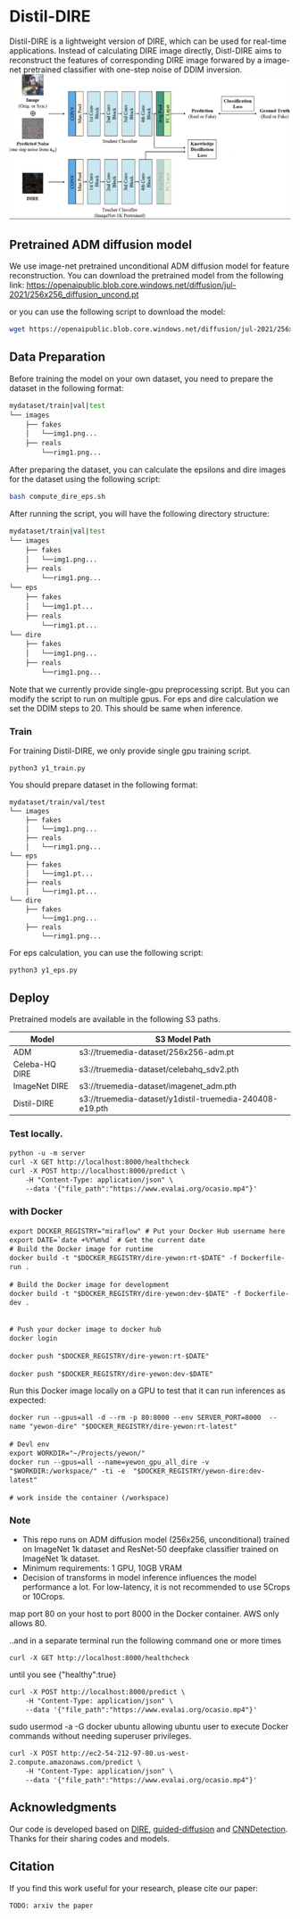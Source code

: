 # Distil-DIRE
Distil-DIRE is a lightweight version of DIRE, which can be used for real-time applications. Instead of calculating DIRE image directly, Distl-DIRE aims to reconstruct the features of corresponding DIRE image forwared by a image-net pretrained classifier with one-step noise of DDIM inversion. 
![overview](distil.png)


## Pretrained ADM diffusion model
We use image-net pretrained unconditional ADM diffusion model for feature reconstruction. You can download the pretrained model from the following link:
https://openaipublic.blob.core.windows.net/diffusion/jul-2021/256x256_diffusion_uncond.pt

or you can use the following script to download the model:
```bash
wget https://openaipublic.blob.core.windows.net/diffusion/jul-2021/256x256_diffusion_uncond.pt -O models/256x256-adm.pt
```

## Data Preparation
Before training the model on your own dataset, you need to prepare the dataset in the following format:
```bash
mydataset/train|val|test
└── images
    ├── fakes
    │   └──img1.png...
    ├── reals
        └──rimg1.png...
```

After preparing the dataset, you can calculate the epsilons and dire images for the dataset using the following script:
```bash
bash compute_dire_eps.sh
```

After running the script, you will have the following directory structure:
```bash
mydataset/train|val|test
└── images
    ├── fakes
    │   └──img1.png...
    ├── reals
        └──rimg1.png...
└── eps
    ├── fakes
    │   └──img1.pt...
    ├── reals
        └──rimg1.pt...
└── dire
    ├── fakes
    │   └──img1.png...
    ├── reals
        └──rimg1.png...
``` 
Note that we currently provide single-gpu preprocessing script. But you can modify the script to run on multiple gpus. For eps and dire calculation we set the DDIM steps to 20. This should be same when inference.

### Train
For training Distil-DIRE, we only provide single gpu training script. 
```
python3 y1_train.py
```
 
You should prepare dataset in the following format:
```
mydataset/train/val/test
└── images
    ├── fakes
    │   └──img1.png...
    ├── reals
    │   └──rimg1.png...
└── eps
    ├── fakes
    │   └──img1.pt...
    ├── reals
    │   └──rimg1.pt...
└── dire
    ├── fakes
        └──img1.png...
    ├── reals
        └──rimg1.png...

```
For eps calculation, you can use the following script:
```
python3 y1_eps.py
```

## Deploy

Pretrained models are available in the following S3 paths.

| Model | S3 Model Path |
| --- | --- |
| ADM | s3://truemedia-dataset/256x256-adm.pt |
| Celeba-HQ DIRE| s3://truemedia-dataset/celebahq_sdv2.pth |
| ImageNet DIRE | s3://truemedia-dataset/imagenet_adm.pth |
| Distil-DIRE | s3://truemedia-dataset/y1distil-truemedia-240408-e19.pth |




### Test locally.
```
python -u -m server
curl -X GET http://localhost:8000/healthcheck
curl -X POST http://localhost:8000/predict \
    -H "Content-Type: application/json" \
    --data '{"file_path":"https://www.evalai.org/ocasio.mp4"}'

```
### with Docker 
```
export DOCKER_REGISTRY="miraflow" # Put your Docker Hub username here  
export DATE=`date +%Y%m%d` # Get the current date
# Build the Docker image for runtime
docker build -t "$DOCKER_REGISTRY/dire-yewon:rt-$DATE" -f Dockerfile-run .

# Build the Docker image for development
docker build -t "$DOCKER_REGISTRY/dire-yewon:dev-$DATE" -f Dockerfile-dev .


# Push your docker image to docker hub
docker login

docker push "$DOCKER_REGISTRY/dire-yewon:rt-$DATE"

docker push "$DOCKER_REGISTRY/dire-yewon:dev-$DATE"
```


Run this Docker image locally on a GPU to test that it can run inferences as expected:
```
docker run --gpus=all -d --rm -p 80:8000 --env SERVER_PORT=8000  --name "yewon-dire" "$DOCKER_REGISTRY/dire-yewon:rt-latest"

# Devl env 
export WORKDIR="~/Projects/yewon/"
docker run --gpus=all --name=yewon_gpu_all_dire -v "$WORKDIR:/workspace/" -ti -e  "$DOCKER_REGISTRY/yewon-dire:dev-latest"

# work inside the container (/workspace)
```

### Note
* This repo runs on ADM diffusion model (256x256, unconditional) trained on ImageNet 1k dataset and ResNet-50 deepfake classifier trained on ImageNet 1k dataset. 
* Minimum requirements: 1 GPU, 10GB VRAM
* Decision of transforms in model inference influences the model performance a lot. For low-latency, it is not recommended to use 5Crops or 10Crops.


map port 80 on your host to port 8000 in the Docker container. AWS only allows 80.

..and in a separate terminal run the following command one or more times

```
curl -X GET http://localhost:8000/healthcheck
```
until you see {"healthy":true}

```
curl -X POST http://localhost:8000/predict \
    -H "Content-Type: application/json" \
    --data '{"file_path":"https://www.evalai.org/ocasio.mp4"}'
```

sudo usermod -a -G docker ubuntu
allowing ubuntu user to execute Docker commands without needing superuser privileges. 

```
curl -X POST http://ec2-54-212-97-80.us-west-2.compute.amazonaws.com/predict \
    -H "Content-Type: application/json" \
    --data '{"file_path":"https://www.evalai.org/ocasio.mp4"}'
```


## Acknowledgments
Our code is developed based on [DIRE](https://github.com/ZhendongWang6/DIRE), [guided-diffusion](https://github.com/openai/guided-diffusion) and [CNNDetection](https://github.com/peterwang512/CNNDetection). Thanks for their sharing codes and models.

## Citation
If you find this work useful for your research, please cite our paper:
```
TODO: arxiv the paper
```
